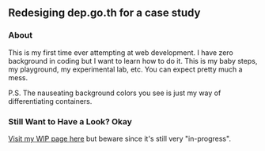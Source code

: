 ## Redesiging dep.go.th for a case study
### About
This is my first time ever attempting at web development. I have zero background in coding but I want to learn how to do it. This is my baby steps, my playground, my experimental lab, etc. You can expect pretty much a mess. 
<p>P.S. The nauseating background colors you see is just my way of differentiating containers.</p>

### Still Want to Have a Look? Okay
[Visit my WIP page here](dep.go.th/home.html) <span>but beware since it's still very "in-progress".</span>
